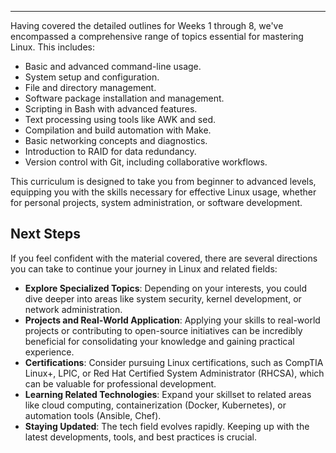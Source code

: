 ---
Having covered the detailed outlines for Weeks 1 through 8, we've encompassed a comprehensive range of topics essential for mastering Linux. This includes:

- Basic and advanced command-line usage.
- System setup and configuration.
- File and directory management.
- Software package installation and management.
- Scripting in Bash with advanced features.
- Text processing using tools like AWK and sed.
- Compilation and build automation with Make.
- Basic networking concepts and diagnostics.
- Introduction to RAID for data redundancy.
- Version control with Git, including collaborative workflows.

This curriculum is designed to take you from beginner to advanced levels, equipping you with the skills necessary for effective Linux usage, whether for personal projects, system administration, or software development.

## Next Steps
If you feel confident with the material covered, there are several directions you can take to continue your journey in Linux and related fields:

- **Explore Specialized Topics**: Depending on your interests, you could dive deeper into areas like system security, kernel development, or network administration.
- **Projects and Real-World Application**: Applying your skills to real-world projects or contributing to open-source initiatives can be incredibly beneficial for consolidating your knowledge and gaining practical experience.
- **Certifications**: Consider pursuing Linux certifications, such as CompTIA Linux+, LPIC, or Red Hat Certified System Administrator (RHCSA), which can be valuable for professional development.
- **Learning Related Technologies**: Expand your skillset to related areas like cloud computing, containerization (Docker, Kubernetes), or automation tools (Ansible, Chef).
- **Staying Updated**: The tech field evolves rapidly. Keeping up with the latest developments, tools, and best practices is crucial.